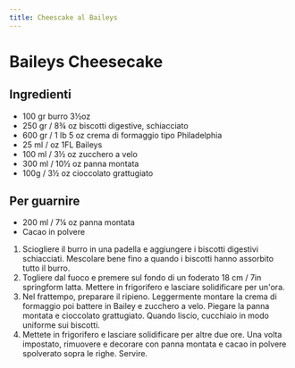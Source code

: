 ```yaml
---
title: Cheescake al Baileys
---
```

# Baileys Cheesecake

## Ingredienti

- 100 gr burro 3½oz
- 250 gr / 8¾ oz biscotti digestive, schiacciato
- 600 gr / 1 lb 5 oz crema di formaggio tipo Philadelphia
- 25 ml / oz 1FL Baileys
- 100 ml / 3½ oz zucchero a velo
- 300 ml / 10½ oz panna montata
- 100g / 3½ oz cioccolato grattugiato

## Per guarnire

- 200 ml / 7¼ oz panna montata
- Cacao in polvere

1. Sciogliere il burro in una padella e aggiungere i biscotti digestivi 
   schiacciati. Mescolare bene fino a quando i biscotti hanno assorbito tutto
   il burro.
2. Togliere dal fuoco e premere sul fondo di un foderato 18 cm / 7in 
   springform latta. Mettere in frigorifero e lasciare solidificare per un'ora.
3. Nel frattempo, preparare il ripieno. Leggermente montare la crema di 
   formaggio poi battere in Bailey e zucchero a velo. Piegare la panna montata e 
   cioccolato grattugiato. Quando liscio, cucchiaio in modo uniforme sui biscotti.
4. Mettete in frigorifero e lasciare solidificare per altre due ore. Una 
   volta impostato, rimuovere e decorare con panna montata e cacao in polvere 
   spolverato sopra le righe. Servire.
